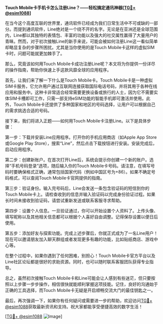 **Touch Mobile卡手机卡怎么注册Line？——轻松搞定通讯神器[[TG💪+ @esim1088](https://t.me/s/esim1088)]**

在当今这个高度互联的世界里，通讯软件已经成为我们日常生活中不可或缺的一部分。而提到通讯软件，Line绝对是一个绕不开的名字。无论是在亚洲还是全球范围内，Line都以其独特的表情包、丰富的功能以及强大的社交属性赢得了大量用户的青睐。然而，对于初次接触Line的新手来说，可能会被如何注册Line这一看似简单却略显复杂的步骤所困扰。尤其是当你使用的是Touch Mobile卡这样的虚拟SIM卡时，问题可能就更加棘手了。

那么，究竟该如何用Touch Mobile卡成功注册Line呢？本文将为你提供一份详尽的操作指南，帮助你快速上手这款风靡全球的应用程序。

首先，让我们来了解一下什么是Touch Mobile卡。Touch Mobile卡是一种虚拟SIM卡服务，它允许用户通过互联网连接获取国际电话号码，并将其用于各种在线应用和服务中。这种卡非常适合经常需要更换设备或旅行的人士，因为它不需要实体SIM卡槽即可工作，只需一部支持eSIM功能的智能手机即可激活并使用。此外，Touch Mobile卡还提供了多种国家和地区的号码选择，让用户可以根据自己的需求挑选合适的号码。

接下来，我们将进入正题——如何用Touch Mobile卡注册Line。以下是具体步骤：

第一步：下载并安装Line应用程序。打开你的手机应用商店（如Apple App Store或Google Play Store），搜索“Line”，然后点击下载按钮进行安装。安装完成后，启动应用程序。

第二步：创建新账户。在首次打开Line后，系统会提示你创建一个新的账户。选择“手机号码登录”选项，随后输入你的Touch Mobile卡号码。请注意，在填写号码时要确保格式正确，通常包括国家代码（例如中国区号为+86）。如果不确定号码格式，可以查阅Touch Mobile卡官网提供的指南。

第三步：验证身份。输入完号码后，Line会发送一条包含验证码的短信到你的Touch Mobile卡上。请检查收到的信息并输入验证码以完成身份验证过程。如果长时间未接收到验证码，请尝试重新发送或联系客服寻求帮助。

第四步：设置个人信息。一旦验证通过，你可以开始设置个人资料了。上传头像、填写昵称以及其他相关信息都可以根据个人喜好自由调整。记得保存设置以便日后使用。

第五步：添加好友与探索功能。完成上述步骤后，你就正式成为了一名Line用户！现在可以邀请朋友加入聊天群组或者发现更多有趣的功能，比如贴纸商店、游戏中心等。

在整个过程中，如果你遇到了任何困难，别担心！Touch Mobile卡官方平台以及Line社区论坛都是很好的求助资源。同时，也可以随时联系客服团队获得专业指导。

总之，虽然初次接触Touch Mobile卡和Line可能会让人感到有些迷茫，但只要按照以上步骤一步步操作，相信很快就能顺利掌握这项技能。记住，良好的沟通始于正确的工具选择，而Touch Mobile卡无疑是开启顺畅交流大门的最佳钥匙之一。

最后，再次强调一下，如果你有任何疑问或需要进一步的帮助，欢迎访问[TG💪+ @esim1088](https://t.me/s/esim1088)获取最新资讯和支持。祝大家都能享受便捷高效的数字生活！

[[TG💪+ @esim1088](https://t.me/s/esim1088) ![Image](https://i.postimg.cc/4NQfJmqS/Snipaste-2025-05-13-00-14-12.png)]